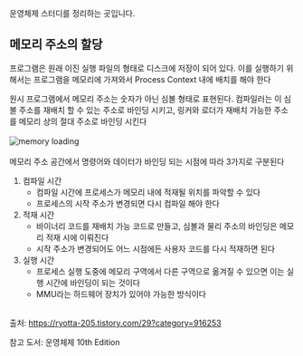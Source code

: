 운영체제 스터디를 정리하는 곳입니다.

## 메모리 주소의 할당

프로그램은 원래 이진 실행 파일의 형태로 디스크에 저장이 되어 있다.
이를 실행하기 위해서는 프로그램을 메모리에 가져와서 Process Context 내에 배치를 해야 한다

원시 프로그램에서 메모리 주소는 숫자가 아닌 심볼 형태로 표현된다. 컴파일러는 이 심볼 주소를 재배치 할 수 있는 주소로 바인딩 시키고,
링커와 로더가 재배치 가능한 주소를 메모리 상의 절대 주소로 바인딩 시킨다<br/><br/>
![memory loading](https://user-images.githubusercontent.com/40064452/116262985-f832de80-a7b3-11eb-9c4b-2acff71343e9.png)<br/><br/>
메모리 주소 공간에서 명령어와 데이터가 바인딩 되는 시점에 따라 3가지로 구분된다

1) 컴파일 시간
    * 컴파일 시간에 프로세스가 메모리 내에 적재될 위치를 파악할 수 있다
    * 프로세스의 시작 주소가 변경되면 다시 컴파일 해야 한다
2) 적재 시간
    - 바이너리 코드를 재배치 가능 코드로 만들고, 심볼과 물리 주소의 바인딩은 메모리 적재 시에 이뤄진다
    - 시작 주소가 변경되어도 어느 시점에든 사용자 코드를 다시 적재하면 된다
3) 실행 시간
    - 프로세스 실행 도중에 메모리 구역에서 다른 구역으로 옮겨질 수 있으면 이는 실행 시간에 바인딩이 되는 것이다
    - MMU라는 하드웨어 장치가 있어야 가능한 방식이다<br/><br/>

출처: https://ryotta-205.tistory.com/29?category=916253

참고 도서: 운영체제 10th Edition
